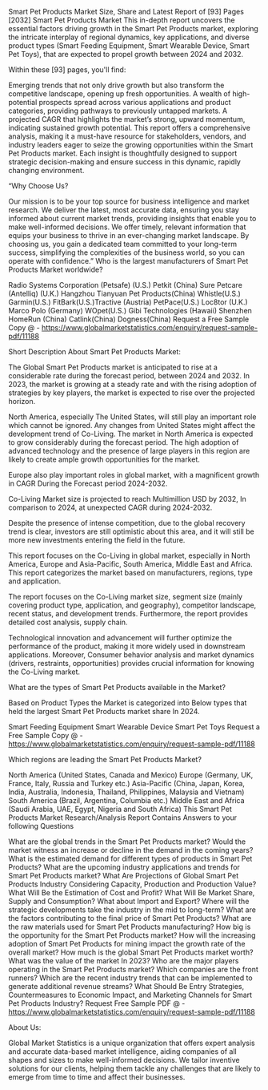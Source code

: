 Smart Pet Products Market Size, Share and Latest Report of [93] Pages [2032]
Smart Pet Products Market This in-depth report uncovers the essential factors driving growth in the Smart Pet Products market, exploring the intricate interplay of regional dynamics, key applications, and diverse product types (Smart Feeding Equipment, Smart Wearable Device, Smart Pet Toys), that are expected to propel growth between 2024 and 2032.

Within these [93] pages, you'll find:

Emerging trends that not only drive growth but also transform the competitive landscape, opening up fresh opportunities.
A wealth of high-potential prospects spread across various applications and product categories, providing pathways to previously untapped markets.
A projected CAGR that highlights the market’s strong, upward momentum, indicating sustained growth potential.
This report offers a comprehensive analysis, making it a must-have resource for stakeholders, vendors, and industry leaders eager to seize the growing opportunities within the Smart Pet Products market. Each insight is thoughtfully designed to support strategic decision-making and ensure success in this dynamic, rapidly changing environment.

“Why Choose Us?

Our mission is to be your top source for business intelligence and market research.
We deliver the latest, most accurate data, ensuring you stay informed about current market trends, providing insights that enable you to make well-informed decisions.
We offer timely, relevant information that equips your business to thrive in an ever-changing market landscape.
By choosing us, you gain a dedicated team committed to your long-term success, simplifying the complexities of the business world, so you can operate with confidence.”
Who is the largest manufacturers of Smart Pet Products Market worldwide?


Radio Systems Corporation (Petsafe) (U.S.)
Petkit (China)
Sure Petcare (Antelliq) (U.K.)
Hangzhou Tianyuan Pet Products(China)
Whistle(U.S.)
Garmin(U.S.)
FitBark(U.S.)Tractive (Austria)
PetPace(U.S.)
Loc8tor (U.K.)
Marco Polo (Germany)
WOpet(U.S.)
Gibi Technologies (Hawaii)
Shenzhen HomeRun (China)
Catlink(China)
Dogness(China)
Request a Free Sample Copy @ - https://www.globalmarketstatistics.com/enquiry/request-sample-pdf/11188

 

Short Description About Smart Pet Products Market:

The Global Smart Pet Products market is anticipated to rise at a considerable rate during the forecast period, between 2024 and 2032. In 2023, the market is growing at a steady rate and with the rising adoption of strategies by key players, the market is expected to rise over the projected horizon.

North America, especially The United States, will still play an important role which cannot be ignored. Any changes from United States might affect the development trend of Co-Living. The market in North America is expected to grow considerably during the forecast period. The high adoption of advanced technology and the presence of large players in this region are likely to create ample growth opportunities for the market.

Europe also play important roles in global market, with a magnificent growth in CAGR During the Forecast period 2024-2032.

Co-Living Market size is projected to reach Multimillion USD by 2032, In comparison to 2024, at unexpected CAGR during 2024-2032.

Despite the presence of intense competition, due to the global recovery trend is clear, investors are still optimistic about this area, and it will still be more new investments entering the field in the future.

This report focuses on the Co-Living in global market, especially in North America, Europe and Asia-Pacific, South America, Middle East and Africa. This report categorizes the market based on manufacturers, regions, type and application.

The report focuses on the Co-Living market size, segment size (mainly covering product type, application, and geography), competitor landscape, recent status, and development trends. Furthermore, the report provides detailed cost analysis, supply chain.

Technological innovation and advancement will further optimize the performance of the product, making it more widely used in downstream applications. Moreover, Consumer behavior analysis and market dynamics (drivers, restraints, opportunities) provides crucial information for knowing the Co-Living market.

What are the types of Smart Pet Products available in the Market?

Based on Product Types the Market is categorized into Below types that held the largest Smart Pet Products market share In 2024.


Smart Feeding Equipment
Smart Wearable Device
Smart Pet Toys
Request a Free Sample Copy @ - https://www.globalmarketstatistics.com/enquiry/request-sample-pdf/11188

Which regions are leading the Smart Pet Products Market?

North America (United States, Canada and Mexico)
Europe (Germany, UK, France, Italy, Russia and Turkey etc.)
Asia-Pacific (China, Japan, Korea, India, Australia, Indonesia, Thailand, Philippines, Malaysia and Vietnam)
South America (Brazil, Argentina, Columbia etc.)
Middle East and Africa (Saudi Arabia, UAE, Egypt, Nigeria and South Africa)
This Smart Pet Products Market Research/Analysis Report Contains Answers to your following Questions

What are the global trends in the Smart Pet Products market? Would the market witness an increase or decline in the demand in the coming years?
What is the estimated demand for different types of products in Smart Pet Products? What are the upcoming industry applications and trends for Smart Pet Products market?
What Are Projections of Global Smart Pet Products Industry Considering Capacity, Production and Production Value? What Will Be the Estimation of Cost and Profit? What Will Be Market Share, Supply and Consumption? What about Import and Export?
Where will the strategic developments take the industry in the mid to long-term?
What are the factors contributing to the final price of Smart Pet Products? What are the raw materials used for Smart Pet Products manufacturing?
How big is the opportunity for the Smart Pet Products market? How will the increasing adoption of Smart Pet Products for mining impact the growth rate of the overall market?
How much is the global Smart Pet Products market worth? What was the value of the market In 2023?
Who are the major players operating in the Smart Pet Products market? Which companies are the front runners?
Which are the recent industry trends that can be implemented to generate additional revenue streams?
What Should Be Entry Strategies, Countermeasures to Economic Impact, and Marketing Channels for Smart Pet Products Industry?
Request Free Sample PDF @ - https://www.globalmarketstatistics.com/enquiry/request-sample-pdf/11188

About Us:

Global Market Statistics is a unique organization that offers expert analysis and accurate data-based market intelligence, aiding companies of all shapes and sizes to make well-informed decisions. We tailor inventive solutions for our clients, helping them tackle any challenges that are likely to emerge from time to time and affect their businesses.